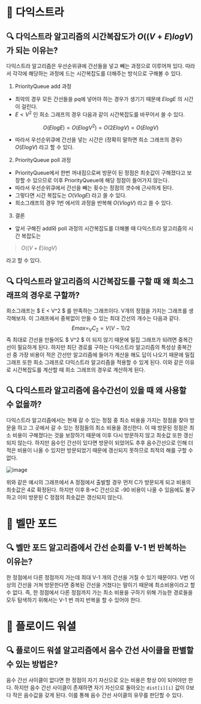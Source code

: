 # 🔖 다익스트라
## 🔍 다익스트라 알고리즘의 시간복잡도가 $O( (V+E)logV )$ 가 되는 이유는?
다익스트라 알고리즘은 우선순위큐에 간선들을 넣고 빼는 과정으로 이루어져 있다. 따라서 각각에 해당하는 과정에 드는 시간복잡도를 더해주는 방식으로 구해볼 수 있다.

1. PriorityQueue add 과정
- 최악의 경우 모든 간선들을 pq에 넣어야 하는 경우가 생기기 때문에 $ElogE$ 의 시간이 걸린다.
- $E < V^2$ 인 희소 그래프의 경우 다음과 같이 시간복잡도를 바꾸어서 쓸 수 있다.

$$ O( ElogE ) 
= O( ElogV^2 )
= O( 2ElogV)
= O( ElogV )$$

- 따라서 우선순위큐에 간선을 넣는 시간은 (정확히 말하면 희소 그래프의 경우) $O(ElogV)$ 라고 할 수 있다.

2. PriorityQueue poll 과정
- PriorityQueue에서 한번 꺼내짐으로써 방문이 된 정점은 최솟값이 구해졌다고 보장할 수 있으므로 이후 PriorityQueue에 해당 정점이 들어가지 않는다.
- 따라서 우선순위큐에서 간선을 빼는 횟수는 정점의 갯수에 근사하게 된다.
- 그렇다면 시간 복잡도는 $O(VlogE)$ 라고 쓸 수 있다.
- 희소그래프의 경우 1번 에서의 과정을 반복해 $O(VlogV)$ 라고 쓸 수 있다.

3. 결론
- 앞서 구해진 add와 poll 과정의 시간복잡도를 더해볼 때 다익스트라 알고리즘의 시간 복잡도는 
> $O( (V+E)logV )$

라고 할 수 있다.

## 🔍 다익스트라 알고리즘의 시간복잡도를 구할 때 왜 희소그래프의 경우로 구할까?
희소그래프는 $ E < V^2 $ 를 만족하는 그래프이다. V개의 정점을 가지는 그래프를 생각해보자. 이 그래프에서 중복없이 만들 수 있는 최대 간선의 개수는 다음과 같다.
$$Emax = _VC_2 = V(V-1)/2$$
즉 최대로 간선을 만들어도 $ V^2 $ 이 되지 않기 때문에 밀집 그래프가 되려면 중복간선이 필요하게 된다. 하지만 최단 경로를 구하는 다익스트라 알고리즘의 특성상 중복간선 중 가장 비용이 적은 간선만 알고리즘에 들어가 계산을 해도 답이 나오기 때문에 밀집 그래프 또한 희소 그래프로 다익스트라 알고리즘을 적용할 수 있게 된다. 이와 같은 이유로 시간복잡도를 계산할 때 희소 그래프의 경우로 계산하게 된다.

## 🔍 다익스트라 알고리즘에 음수간선이 있을 때 왜 사용할 수 없을까?
다익스트라 알고리즘에서는 현재 갈 수 있는 정점 중 최소 비용을 가지는 정점을 찾아 방문을 하고 그 곳에서 갈 수 있는 정점들의 최소 비용을 갱신한다. 이 때 방문된 정점은 최소 비용이 구해졌다는 것을 보장하기 때문에 이후 다시 방문하지 않고 최솟값 또한 갱신되지 않는다. 하지만 음수인 간선이 있다면 방문이 되었어도 추후 음수간선으로 인해 더 적은 비용이 나올 수 있지만 방문되었기 때문에 갱신되지 못하므로 최적의 해를 구할 수 없다.

![image](https://user-images.githubusercontent.com/95271588/227703350-dc89a62b-62b7-4a7c-a36a-4c61d2d344b2.png)

위와 같은 예시의 그래프에서 A 정점에서 출발할 경우 먼저 C가 방문되게 되고 비용의 최솟값은 4로 확정된다. 하지만 이후 B->C 간선으로 -90 비용이 나올 수 있음에도 불구하고 이미 방문된 C 정점의 최솟값은 갱신되지 않는다.

# 🔖 벨만 포드
## 🔍 벨만 포드 알고리즘에서 간선 순회를 V-1 번 반복하는 이유는?
한 정점에서 다른 정점까지 가는데 최대 V-1 개의 간선을 거칠 수 있기 때문이다. V번 이상의 간선을 거쳐 방문한다면 중복된 간선을 거쳤다는 말이기 때문에 최소비용이라고 할 수 없다. 
즉, 한 정점에서 다른 정점까지 가는 최소 비용을 구하기 위해 가능한 경로들을 모두 탐색하기 위해서는 V-1 번 까지 반복을 할 수 있어야 한다.

# 🔖 플로이드 워셜
## 🔍 플로이드 워셜 알고리즘에서 음수 간선 사이클을 판별할 수 있는 방법은?
음수 간선 사이클이 없다면 한 정점이 자기 자신으로 오는 비용은 항상 0이 되어야만 한다. 하지만 음수 간선 사이클이 존재하면 자기 자신으로 돌아오는 `dist[i][i]` 값이 0보다 작은 음수값을 갖게 된다. 이를 통해 음수 간선 사이클의 유무를 판단할 수 있다.
